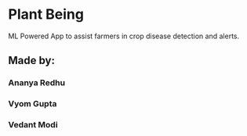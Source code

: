 # Plant Being

ML Powered App to assist farmers in crop disease detection and alerts.


## Made by: 
### Ananya Redhu
### Vyom Gupta
### Vedant Modi
